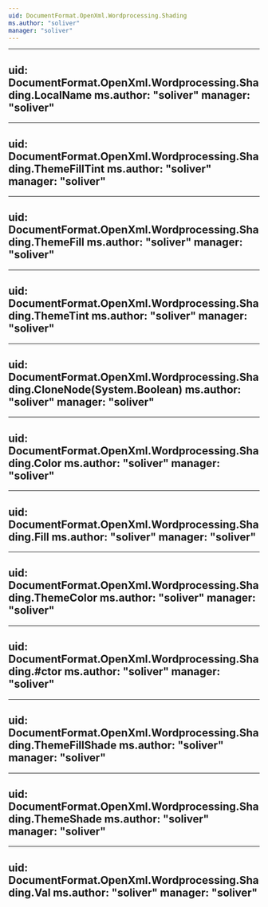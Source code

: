 ```yaml
---
uid: DocumentFormat.OpenXml.Wordprocessing.Shading
ms.author: "soliver"
manager: "soliver"
---
```


---
uid: DocumentFormat.OpenXml.Wordprocessing.Shading.LocalName
ms.author: "soliver"
manager: "soliver"
---

---
uid: DocumentFormat.OpenXml.Wordprocessing.Shading.ThemeFillTint
ms.author: "soliver"
manager: "soliver"
---

---
uid: DocumentFormat.OpenXml.Wordprocessing.Shading.ThemeFill
ms.author: "soliver"
manager: "soliver"
---

---
uid: DocumentFormat.OpenXml.Wordprocessing.Shading.ThemeTint
ms.author: "soliver"
manager: "soliver"
---

---
uid: DocumentFormat.OpenXml.Wordprocessing.Shading.CloneNode(System.Boolean)
ms.author: "soliver"
manager: "soliver"
---

---
uid: DocumentFormat.OpenXml.Wordprocessing.Shading.Color
ms.author: "soliver"
manager: "soliver"
---

---
uid: DocumentFormat.OpenXml.Wordprocessing.Shading.Fill
ms.author: "soliver"
manager: "soliver"
---

---
uid: DocumentFormat.OpenXml.Wordprocessing.Shading.ThemeColor
ms.author: "soliver"
manager: "soliver"
---

---
uid: DocumentFormat.OpenXml.Wordprocessing.Shading.#ctor
ms.author: "soliver"
manager: "soliver"
---

---
uid: DocumentFormat.OpenXml.Wordprocessing.Shading.ThemeFillShade
ms.author: "soliver"
manager: "soliver"
---

---
uid: DocumentFormat.OpenXml.Wordprocessing.Shading.ThemeShade
ms.author: "soliver"
manager: "soliver"
---

---
uid: DocumentFormat.OpenXml.Wordprocessing.Shading.Val
ms.author: "soliver"
manager: "soliver"
---
